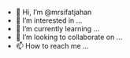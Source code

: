 - 👋 Hi, I’m @mrsifatjahan
- 👀 I’m interested in ...
- 🌱 I’m currently learning ...
- 💞️ I’m looking to collaborate on ...
- 📫 How to reach me ...

<!---
mrsifatjahan/mrsifatjahan is a ✨ special ✨ repository because its `README.md` (this file) appears on your GitHub profile.
You can click the Preview link to take a look at your changes.
--->

